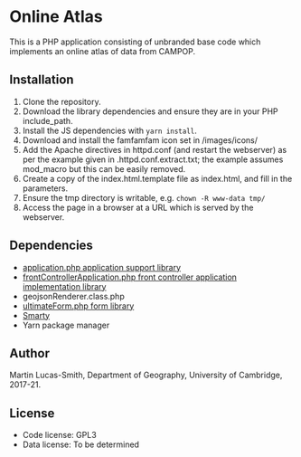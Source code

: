 # Online Atlas

This is a PHP application consisting of unbranded base code which implements an online atlas of data from CAMPOP.


Installation
------------

1. Clone the repository.
2. Download the library dependencies and ensure they are in your PHP include_path.
3. Install the JS dependencies with `yarn install`.
3. Download and install the famfamfam icon set in /images/icons/
4. Add the Apache directives in httpd.conf (and restart the webserver) as per the example given in .httpd.conf.extract.txt; the example assumes mod_macro but this can be easily removed.
5. Create a copy of the index.html.template file as index.html, and fill in the parameters.
6. Ensure the tmp directory is writable, e.g. `chown -R www-data tmp/`
7. Access the page in a browser at a URL which is served by the webserver.


Dependencies
------------

* [application.php application support library](https://download.geog.cam.ac.uk/projects/application/)
* [frontControllerApplication.php front controller application implementation library](https://download.geog.cam.ac.uk/projects/frontcontrollerapplication/)
* geojsonRenderer.class.php
* [ultimateForm.php form library](https://download.geog.cam.ac.uk/projects/ultimateform/)
* [Smarty](https://www.smarty.net/)
* Yarn package manager

Author
------

Martin Lucas-Smith, Department of Geography, University of Cambridge, 2017-21.


License
-------

- Code license: GPL3
- Data license: To be determined
